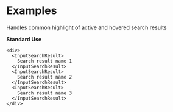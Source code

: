# Examples

Handles common highlight of active and hovered search results

**Standard Use**

```
<div>
  <InputSearchResult>
    Search result name 1
  </InputSearchResult>
  <InputSearchResult>
    Search result name 2
  </InputSearchResult>
  <InputSearchResult>
    Search result name 3
  </InputSearchResult>
</div>
```
